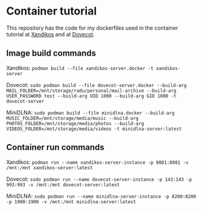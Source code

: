 # Container tutorial
This repository has the code for my dockerfiles used in the container tutorial at [Xandikos](https://raduzaharia.medium.com/lets-create-a-calendar-server-container-with-xandikos-and-podman-1a62c1aedc6a) and at [Dovecot](https://raduzaharia.medium.com/email-server-in-a-jar-the-parametrized-dovecot-podman-container-d999fc565ad0). 

## Image build commands
Xandikos: `podman build --file xandikos-server.docker -t xandikos-server` 

Dovecot: `sudo podman build --file dovecot-server.docker --build-arg MAIL_FOLDER=/mnt/storage/radu/personal/mail-archive --build-arg USER_PASSWORD test --build-arg UID 1000 --build-arg GID 1000 -t dovecot-server`

MiniDLNA: `sudo podman build --file minidlna.docker --build-arg MUSIC_FOLDER=/mnt/storage/media/music --build-arg PHOTOS_FOLDER=/mnt/storage/media/photos --build-arg VIDEOS_FOLDER=/mnt/storage/media/videos -t minidlna-server:latest`

## Container run commands
Xandikos: `podman run --name xandikos-server-instance -p 8081:8081 -v /mnt:/mnt xandikos-server:latest` 

Dovecot: `sudo podman run --name dovecot-server-instance -p 143:143 -p 993:993 -v /mnt:/mnt dovecot-server:latest`

MiniDLNA: `sudo podman run --name minidlna-server-instance -p 8200:8200 -p 1900:1900 -v /mnt:/mnt minidlna-server:latest`
